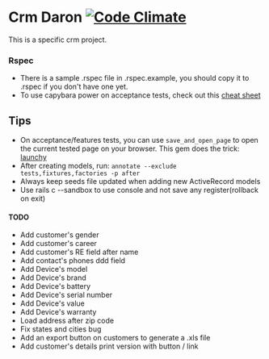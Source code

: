 # Crm Daron [![Code Climate](https://codeclimate.com/github/mvoto/crm-daron/badges/gpa.svg)](https://codeclimate.com/github/mvoto/crm-daron)

This is a specific crm project.

### Rspec
* There is a sample .rspec file in .rspec.example, you should copy it to
.rspec if you don't have one yet.
* To use capybara power on acceptance tests, check out this [cheat sheet](https://gist.github.com/zhengjia/428105)

## Tips
* On acceptance/features tests, you can use `save_and_open_page` to open the current
tested page on your browser. This gem does the trick: [launchy](https://github.com/copiousfreetime/launchy)
* After creating models, run:
`annotate --exclude tests,fixtures,factories -p after`
* Always keep seeds file updated when adding new ActiveRecord models
* Use rails c --sandbox to use console and not save any register(rollback on exit)

#### TODO
- Add customer's gender
- Add customer's career
- Add customer's RE field after name
- Add contact's phones ddd field
- Add Device's model
- Add Device's brand
- Add Device's battery
- Add Device's serial number
- Add Device's value
- Add Device's warranty
- Load address after zip code
- Fix states and cities bug
- Add an export button on customers to generate a .xls file
- Add customer's details print version with button / link
